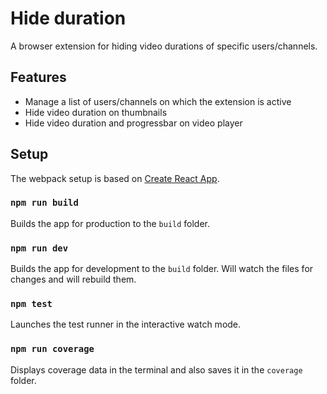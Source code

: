 # Hide duration

A browser extension for hiding video durations of specific users/channels.

## Features

- Manage a list of users/channels on which the extension is active
- Hide video duration on thumbnails
- Hide video duration and progressbar on video player

## Setup

The webpack setup is based on [Create React App](https://github.com/facebook/create-react-app).

### `npm run build`

Builds the app for production to the `build` folder.

### `npm run dev`

Builds the app for development to the `build` folder. Will watch the files for changes and will rebuild them.

### `npm test`

Launches the test runner in the interactive watch mode.

### `npm run coverage`

Displays coverage data in the terminal and also saves it in the `coverage` folder.
